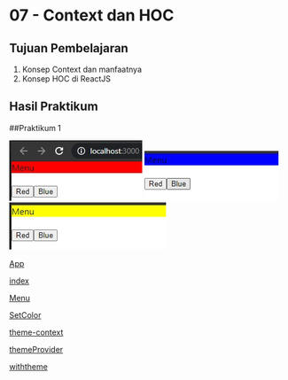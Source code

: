 # 07 - Context dan HOC

## Tujuan Pembelajaran

1. Konsep Context dan manfaatnya
2. Konsep HOC di ReactJS

## Hasil Praktikum

##Praktikum 1


![LINK GAMBAR](img/1.jpg)
![LINK GAMBAR](img/2.jpg)
![LINK GAMBAR](img/3.jpg)


[App](../../src/07_Context_dan_HOC/App.js)

[index](../../src/07_Context_dan_HOC/index.js)

[Menu](../../src/07_Context_dan_HOC/Menu.js)

[SetColor](../../src/07_Context_dan_HOC/SetColor.js)

[theme-context](../../src/07_Context_dan_HOC/ThemeContext/theme-context.js)

[themeProvider](../../src/07_Context_dan_HOC/ThemeContext/themeProvider.js)

[withtheme](../../src/07_Context_dan_HOC/ThemeContext/withtheme.js)



